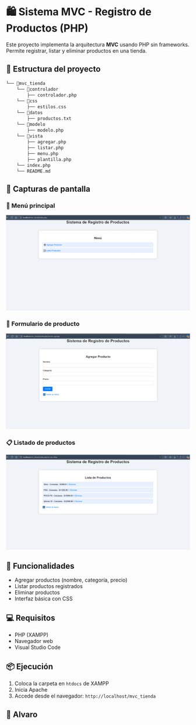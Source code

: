 # 🛍️ Sistema MVC - Registro de Productos (PHP)

Este proyecto implementa la arquitectura **MVC** usando PHP sin frameworks. Permite registrar, listar y eliminar productos en una tienda.

## 📁 Estructura del proyecto
```
└── 📁mvc_tienda
    └── 📁controlador
        ├── controlador.php
    └── 📁css
        ├── estilos.css
    └── 📁datos
        ├── productos.txt
    └── 📁modelo
        ├── modelo.php
    └── 📁vista
        ├── agregar.php
        ├── listar.php
        ├── menu.php
        ├── plantilla.php
    └── index.php
    └── README.md
```
## 📸 Capturas de pantalla

### 🧭 Menú principal
![Menú](capturas/menu.png)

### 📝 Formulario de producto
![Formulario](capturas/formulario.png)

### 📋 Listado de productos
![Listado](capturas/listado.png)
## 🚀 Funcionalidades

- Agregar productos (nombre, categoría, precio)
- Listar productos registrados
- Eliminar productos
- Interfaz básica con CSS

## 💻 Requisitos

- PHP (XAMPP)
- Navegador web
- Visual Studio Code

## 📦 Ejecución

1. Coloca la carpeta en `htdocs` de XAMPP
2. Inicia Apache
3. Accede desde el navegador: `http://localhost/mvc_tienda`

## 🙋 Alvaro

